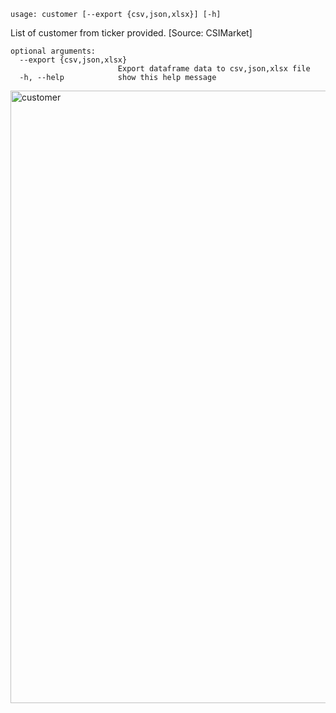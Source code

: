 ```text
usage: customer [--export {csv,json,xlsx}] [-h]
```

List of customer from ticker provided. [Source: CSIMarket]

```
optional arguments:
  --export {csv,json,xlsx}
                        Export dataframe data to csv,json,xlsx file
  -h, --help            show this help message
```

<img width="980" alt="customer" src="https://user-images.githubusercontent.com/25267873/124523360-b85d2880-ddee-11eb-8413-836de13d13ce.png">
